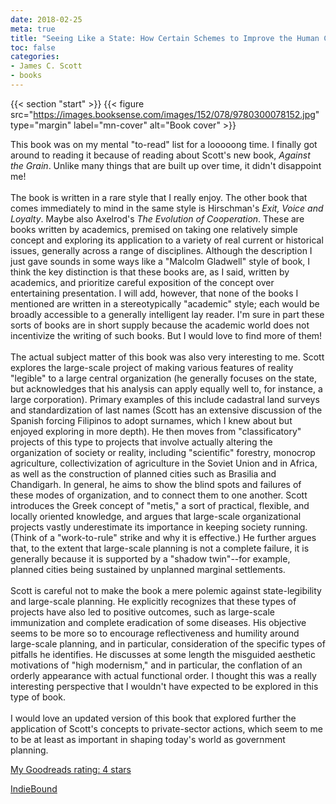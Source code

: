 ```yaml
---
date: 2018-02-25
meta: true
title: "Seeing Like a State: How Certain Schemes to Improve the Human Condition Have Failed"
toc: false
categories:
- James C. Scott
- books
---
```


{{< section "start" >}}
{{< figure src="https://images.booksense.com/images/152/078/9780300078152.jpg" type="margin" label="mn-cover" alt="Book cover" >}}

This book was on my mental "to-read" list for a looooong time. I finally got around to reading it because of reading about Scott's new book, _Against the Grain_. Unlike many things that are built up over time, it didn't disappoint me!<br /><br />The book is written in a rare style that I really enjoy. The other book that comes immediately to mind in the same style is Hirschman's _Exit, Voice and Loyalty_. Maybe also Axelrod's _The Evolution of Cooperation_. These are books written by academics, premised on taking one relatively simple concept and exploring its application to a variety of real current or historical issues, generally across a range of disciplines. Although the description I just gave sounds in some ways like a "Malcolm Gladwell" style of book, I think the key distinction is that these books are, as I said, written by academics, and prioritize careful exposition of the concept over entertaining presentation. I will add, however, that none of the books I mentioned are written in a stereotypically "academic" style; each would be broadly accessible to a generally intelligent lay reader. I'm sure in part these sorts of books are in short supply because the academic world does not incentivize the writing of such books. But I would love to find more of them!<br /><br />The actual subject matter of this book was also very interesting to me. Scott explores the large-scale project of making various features of reality "legible" to a large central organization (he generally focuses on the state, but acknowledges that his analysis can apply equally well to, for instance, a large corporation). Primary examples of this include cadastral land surveys and standardization of last names (Scott has an extensive discussion of the Spanish forcing Filipinos to adopt surnames, which I knew about but enjoyed exploring in more depth). He then moves from "classificatory" projects of this type to projects that involve actually altering the organization of society or reality, including "scientific" forestry, monocrop agriculture, collectivization of agriculture in the Soviet Union and in Africa, as well as the construction of planned cities such as Brasilia and Chandigarh. In general, he aims to show the blind spots and failures of these modes of organization, and to connect them to one another. Scott introduces the Greek concept of "metis," a sort of practical, flexible, and locally oriented knowledge, and argues that large-scale organizational projects vastly underestimate its importance in keeping society running. (Think of a "work-to-rule" strike and why it is effective.) He further argues that, to the extent that large-scale planning is not a complete failure, it is generally because it is supported by a "shadow twin"--for example, planned cities being sustained by unplanned marginal settlements.<br /><br />Scott is careful not to make the book a mere polemic against state-legibility and large-scale planning. He explicitly recognizes that these types of projects have also led to positive outcomes, such as large-scale immunization and complete eradication of some diseases. His objective seems to be more so to encourage reflectiveness and humility around large-scale planning, and in particular, consideration of the specific types of pitfalls he identifies. He discusses at some length the misguided aesthetic motivations of "high modernism," and in particular, the conflation of an orderly appearance with actual functional order. I thought this was a really interesting perspective that I wouldn't have expected to be explored in this type of book.<br /><br />I would love an updated version of this book that explored further the application of Scott's concepts to private-sector actions, which seem to me to be at least as important in shaping today's world as government planning.

[My Goodreads rating: 4 stars](https://www.goodreads.com/review/show/2247470551)  

[IndieBound](https://www.indiebound.org/book/9780300078152)
